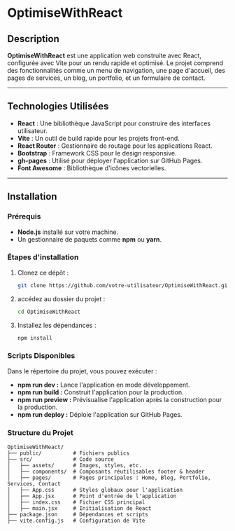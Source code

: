 # **OptimiseWithReact**

## **Description**

__OptimiseWithReact__ est une application web construite avec React, configurée avec Vite pour un rendu rapide et optimisé. Le projet comprend des fonctionnalités comme un menu de navigation, une page d'accueil, des pages de services, un blog, un portfolio, et un formulaire de contact.

---

## **Technologies Utilisées**

- **React** : Une bibliothèque JavaScript pour construire des interfaces utilisateur.
- **Vite** : Un outil de build rapide pour les projets front-end.
- **React Router** : Gestionnaire de routage pour les applications React.
- **Bootstrap** : Framework CSS pour le design responsive.
- **gh-pages** : Utilisé pour déployer l'application sur GitHub Pages.
- **Font Awesome** : Bibliothèque d'icônes vectorielles.

---

## **Installation**

### **Prérequis**

- __Node.js__ installé sur votre machine.
- Un gestionnaire de paquets comme __npm__ ou __yarn__.

### **Étapes d'installation**

1. Clonez ce dépôt :
   ```bash
   git clone https://github.com/votre-utilisateur/OptimiseWithReact.git

2. accédez au dossier du projet :
    ```bash
    cd OptimiseWithReact

3. Installez les dépendances :
    ```bash
    npm install

### **Scripts Disponibles**
Dans le répertoire du projet, vous pouvez exécuter :

- **npm run dev :** Lance l'application en mode développement.
- **npm run build :** Construit l'application pour la production.
- **npm run preview :** Prévisualise l'application après la construction pour la production.
- **npm run deploy :** Déploie l'application sur GitHub Pages.

### **Structure du Projet**
   ```plaintext
   OptimiseWithReact/
   ├── public/          # Fichiers publics
   ├── src/             # Code source
   │   ├── assets/      # Images, styles, etc.
   │   ├── components/  # Composants réutilisables footer & header
   │   ├── pages/       # Pages principales : Home, Blog, Portfolio, Services, Contact
   │   ├── App.css      # Styles globaux pour l'application
   │   ├── App.jsx      # Point d'entrée de l'application
   │   ├── index.css    # Fichier CSS principal
   │   ├── main.jsx     # Initialisation de React
   ├── package.json     # Dépendances et scripts
   ├── vite.config.js   # Configuration de Vite
